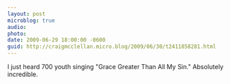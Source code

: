 ```yaml
---
layout: post
microblog: true
audio: 
photo: 
date: 2009-06-29 18:00:00 -0600
guid: http://craigmcclellan.micro.blog/2009/06/30/t2411858281.html
---
```

I just heard 700 youth singing "Grace Greater Than All My Sin." Absolutely incredible.
